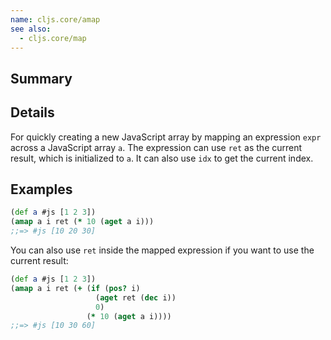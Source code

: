 ```yaml
---
name: cljs.core/amap
see also:
  - cljs.core/map
---
```


## Summary

## Details

For quickly creating a new JavaScript array by mapping an expression `expr`
across a JavaScript array `a`.  The expression can use `ret` as the current
result, which is initialized to `a`.  It can also use `idx` to get the current
index.

## Examples

```clj
(def a #js [1 2 3])
(amap a i ret (* 10 (aget a i)))
;;=> #js [10 20 30]
```

You can also use `ret` inside the mapped expression if you want to use the
current result:

```clj
(def a #js [1 2 3])
(amap a i ret (+ (if (pos? i)
                   (aget ret (dec i))
                   0)
                 (* 10 (aget a i))))
;;=> #js [10 30 60]
```
